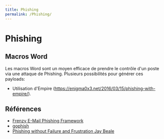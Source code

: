 ```yaml
---
title: Phishing
permalink: /Phishing/
---
```


# Phishing
## Macros Word
Les macros Word sont un moyen efficace de prendre le contrôle d'un poste via une attaque de Phishing. Plusieurs possibilités pour générer ces payloads:
- Utilisation d'Empire (<https://enigma0x3.net/2016/03/15/phishing-with-empire/>).

## Références
-   [Frenzy E-Mail Phishing Framework](http://www.darknet.org.uk/2016/04/phishing-frenzy-e-mail-phishing-framework/)
-   [gophish](https://getgophish.com/)
-   [Phishing without Failure and Frustration Jay Beale](https://www.youtube.com/watch?v=xSyppB_hcGg&list=PLNhlcxQZJSm9T78xh_QYYiqkTjIt4jYgm&index=51)


